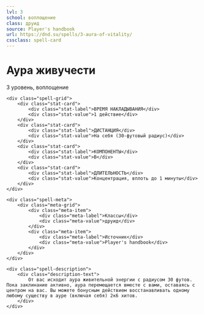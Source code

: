 ```yaml
---
lvl: 3
school: воплощение
class: друид
source: Player's handbook
url: https://dnd.su/spells/3-aura-of-vitality/
cssclass: spell-card
---
```


<div class="spell-container">
    <div class="spell-header">
        <h1 class="spell-name">Аура живучести</h1>
        <div class="spell-level">3 уровень, воплощение</div>
    </div>
    
    <div class="spell-grid">
        <div class="stat-card">
            <div class="stat-label">ВРЕМЯ НАКЛАДЫВАНИЯ</div>
            <div class="stat-value">1 действие</div>
        </div>
        <div class="stat-card">
            <div class="stat-label">ДИСТАНЦИЯ</div>
            <div class="stat-value">На себя (30-футовый радиус)</div>
        </div>
        <div class="stat-card">
            <div class="stat-label">КОМПОНЕНТЫ</div>
            <div class="stat-value">В</div>
        </div>
        <div class="stat-card">
            <div class="stat-label">ДЛИТЕЛЬНОСТЬ</div>
            <div class="stat-value">Концентрация, вплоть до 1 минуты</div>
        </div>
    </div>
    
    <div class="spell-meta">
        <div class="meta-grid">
            <div class="meta-item">
                <div class="meta-label">Классы</div>
                <div class="meta-value">друид</div>
            </div>
            <div class="meta-item">
                <div class="meta-label">Источник</div>
                <div class="meta-value">Player's handbook</div>
            </div>
        </div>
    </div>
    
    <div class="spell-description">
        <div class="description-text">
            От вас исходит аура живительной энергии с радиусом 30 футов. Пока заклинание активно, аура перемещается вместе с вами, оставаясь с центром на вас. Вы можете бонусным действием восстанавливать одному любому существу в ауре (включая себя) 2к6 хитов.
        </div>
    </div>
</div>
